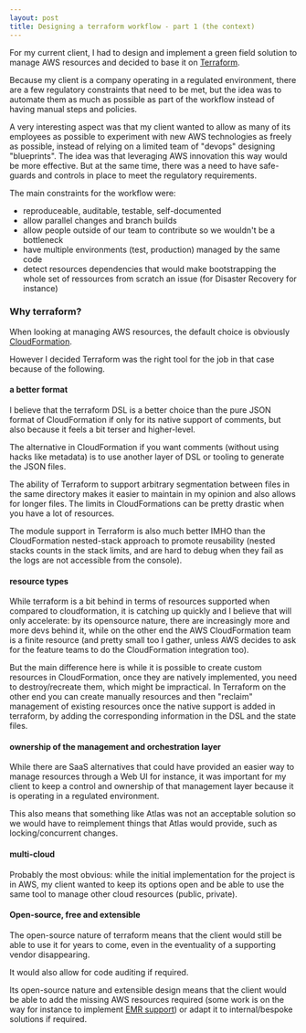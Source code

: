 ```yaml
---
layout: post
title: Designing a terraform workflow - part 1 (the context)
---
```


For my current client, I had to design and implement a green field solution to manage AWS resources and decided to base it on [Terraform](https://www.terraform.io/).

Because my client is a company operating in a regulated environment, there are a few regulatory constraints that need to be met, but the idea was to automate them as much as possible as part of the workflow instead of having manual steps and policies.

A very interesting aspect was that my client wanted to allow as many of its employees as possible to experiment with new AWS technologies as freely as possible, instead of relying on a limited team of "devops" designing "blueprints". The idea was that leveraging AWS innovation this way would be more effective. But at the same time, there was a need to have safe-guards and controls in place to meet the regulatory requirements.

The main constraints for the workflow were:

- reproduceable, auditable, testable, self-documented
- allow parallel changes and branch builds
- allow people outside of our team to contribute so we wouldn't be a bottleneck
- have multiple environments (test, production) managed by the same code
- detect resources dependencies that would make bootstrapping the whole set of ressources from scratch an issue (for Disaster Recovery for instance)

### Why terraform?

When looking at managing AWS resources, the default choice is obviously [CloudFormation](https://aws.amazon.com/cloudformation/).

However I decided Terraform was the right tool for the job in that case because of the following.

#### a better format

I believe that the terraform DSL is a better choice than the pure JSON format of CloudFormation if only for its native support of comments, but also because it feels a bit terser and higher-level.

The alternative in CloudFormation if you want comments (without using hacks like metadata) is to use another layer of DSL or tooling to generate the JSON files.

The ability of Terraform to support arbitrary segmentation between files in the same directory makes it easier to maintain in my opinion and also allows for longer files. The limits in CloudFormations can be pretty drastic when you have a lot of resources.

The module support in Terraform is also much better IMHO than the CloudFormation nested-stack approach to promote reusability (nested stacks counts in the stack limits, and are hard to debug when they fail as the logs are not accessible from the console).

#### resource types

While terraform is a bit behind in terms of resources supported when compared to cloudformation, it is catching up quickly and I believe that will only accelerate: by its opensource nature, there are increasingly more and more devs behind it, while on the other end the AWS CloudFormation team is a finite resource (and pretty small too I gather, unless AWS decides to ask for the feature teams to do the CloudFormation integration too).

But the main difference here is while it is possible to create custom resources in CloudFormation, once they are natively implemented, you need to destroy/recreate them, which might be impractical. In Terraform on the other end you can create manually resources and then "reclaim" management of existing resources once the native support is added in terraform, by adding the corresponding information in the DSL and the state files.

#### ownership of the management and orchestration layer

While there are SaaS alternatives that could have provided an easier way to manage resources through a Web UI for instance, it was important for my client to keep a control and ownership of that management layer because it is operating in a regulated environment.

This also means that something like Atlas was not an acceptable solution so we would have to reimplement things that Atlas would provide, such as locking/concurrent changes.

#### multi-cloud

Probably the most obvious: while the initial implementation for the project is in AWS, my client wanted to keep its options open and be able to use the same tool to manage other cloud resources (public, private).

#### Open-source, free and extensible

The open-source nature of terraform means that the client would still be able to use it for years to come, even in the eventuality of a supporting vendor disappearing.

It would also allow for code auditing if required.

Its open-source nature and extensible design means that the client would be able to add the missing AWS resources required (some work is on the way for instance to implement [EMR support](https://github.com/hashicorp/terraform/pull/6492)) or adapt it to internal/bespoke solutions if required.
